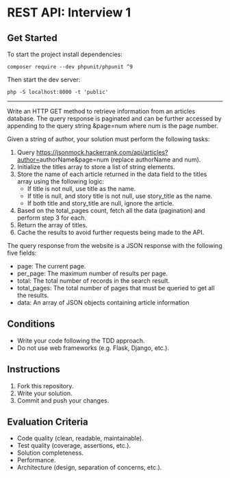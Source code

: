 # REST API: Interview 1

## Get Started

To start the project install dependencies:

    composer require --dev phpunit/phpunit ^9

Then start the dev server:
    
    php -S localhost:8000 -t 'public'

---

Write an HTTP GET method to retrieve information from an articles database. The query response is paginated and can be further accessed by appending to the query string &page=num where num is the page number.

Given a string of author, your solution must perform the following tasks:

1. Query <https://jsonmock.hackerrank.com/api/articles?author=>authorName&page=num (replace authorName and num).
2. Initialize the titles array to store a list of string elements.
3. Store the name of each article returned in the data field to the titles array using the following logic:
    * If title is not null, use title as the name.
    * If title is null, and story title is not null, use story_title as the name.
    * If both title and story_title are null, ignore the article.
4. Based on the total_pages count, fetch all the data (pagination) and perform step 3 for each.
5. Return the array of titles.
6. Cache the results to avoid further requests being made to the API.

The query response from the website is a JSON response with the following five fields:

* page: The current page.
* per_page: The maximum number of results per page.
* total: The total number of records in the search result.
* total_pages: The total number of pages that must be queried to get all the results.
* data: An array of JSON objects containing article information

## Conditions

* Write your code following the TDD approach.
* Do not use web frameworks (e.g. Flask, Django, etc.).

## Instructions

1. Fork this repository.
2. Write your solution.
3. Commit and push your changes.

## Evaluation Criteria

* Code quality (clean, readable, maintainable).
* Test quality (coverage, assertions, etc.).
* Solution completeness.
* Performance.
* Architecture (design, separation of concerns, etc.).